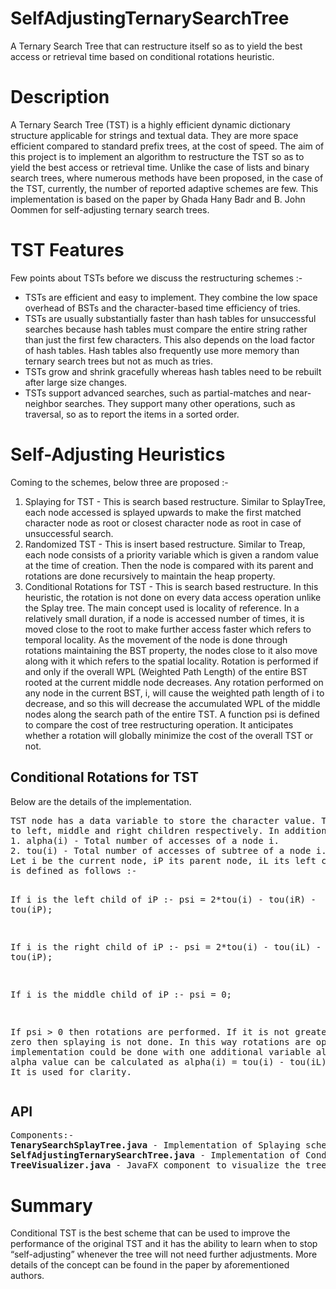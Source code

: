 # SelfAdjustingTernarySearchTree
A Ternary Search Tree that can restructure itself so as to yield the best access or retrieval time based on conditional rotations heuristic.

# Description
A Ternary Search Tree (TST) is a highly efficient dynamic dictionary structure applicable for strings and textual
data. They are more space efficient compared to standard prefix trees, at the cost of speed. The aim of this project is to implement
an algorithm to restructure the TST so as to yield the best access or retrieval time. Unlike the case of lists and binary search trees,
where numerous methods have been proposed, in the case of the TST, currently, the number of reported adaptive
schemes are few. This implementation is based on the paper by Ghada Hany Badr and B. John Oommen for self-adjusting ternary search trees.

# TST Features
Few points about TSTs before we discuss the restructuring schemes :-
<ul>
<li>TSTs are efficient and easy to implement. They combine the low space overhead of BSTs and the character-based time efficiency of tries.</li>
<li>TSTs are usually substantially faster than hash tables for unsuccessful searches because hash tables must compare the entire string rather than just the first few characters. This also depends on the load factor of hash tables. Hash tables also frequently use more memory than ternary search trees but not as much as tries.</li>
<li>TSTs grow and shrink gracefully whereas hash tables need to be rebuilt after large size changes.</li>
<li>TSTs support advanced searches, such as partial-matches and near-neighbor searches. They support many other operations, such as traversal, so as to report the items in a sorted order.</li>
</ul>

# Self-Adjusting Heuristics
Coming to the schemes, below three are proposed :-
1. Splaying for TST - This is search based restructure. Similar to SplayTree, each node accessed is splayed upwards to make the first matched character node as root or closest character node as root in case of unsuccessful search.
2. Randomized TST - This is insert based restructure. Similar to Treap, each node consists of a priority variable which is given a random value at the time of creation. Then the node is compared with
its parent and rotations are done recursively to maintain the heap property.
3. Conditional Rotations for TST - This is search based restructure. In this heuristic, the rotation is not done on every data access operation unlike the Splay tree.
The main concept used is locality of reference. In a relatively small duration, if a node is accessed number of times, it is moved close to the root to make further access faster which refers to temporal locality.
As the movement of the node is done through rotations maintaining the BST property, the nodes close to it also move along with it which refers to the spatial locality.
Rotation is performed if and only if the overall WPL (Weighted Path Length) of the entire BST rooted at the current middle node decreases.
Any rotation performed on any node in the current BST, i, will cause the weighted path length of i to decrease, and so this will decrease the accumulated WPL of the middle nodes along the search path of the entire TST.
A function psi is defined to compare the cost of tree restructuring operation. It anticipates whether a rotation will globally minimize the cost of the overall TST or not.

<h2>Conditional Rotations for TST</h2>
Below are the details of the implementation.<pre>
TST node has a data variable to store the character value. Three variables, left, middle and right to point
to left, middle and right children respectively. In addition, two variables are added to each node :-
1. alpha(i) - Total number of accesses of a node i.
2. tou(i) - Total number of accesses of subtree of a node i.  
Let i be the current node, iP its parent node, iL its left child node and iR, the right child node then psi
is defined as follows :-

If i is the left child of iP :-
psi = 2*tou(i) - tou(iR) - tou(iP);

If i is the right child of iP :-
psi = 2*tou(i) - tou(iL) - tou(iP);

If i is the middle child of iP :-
psi = 0;

If psi > 0 then rotations are performed. If it is not greater than zero then splaying is not done. In this
way rotations are optimized. The implementation could be done with one additional variable alone, tou.
alpha value can be calculated as alpha(i) = tou(i) - tou(iL) - tou(iR). It is used for clarity.
</pre>

<h2>API</h2><pre>
Components:-
<b>TenarySearchSplayTree.java</b> - Implementation of Splaying scheme.
<b>SelfAdjustingTernarySearchTree.java</b> - Implementation of Conditional Rotations based Splaying scheme.
<b>TreeVisualizer.java</b> - JavaFX component to visualize the tree.
</pre>

# Summary
Conditional TST is the best scheme that can be used to improve the performance of the original TST and it has the ability to learn when to stop “self-adjusting” whenever the tree will not need further adjustments.
More details of the concept can be found in the paper by aforementioned authors.
